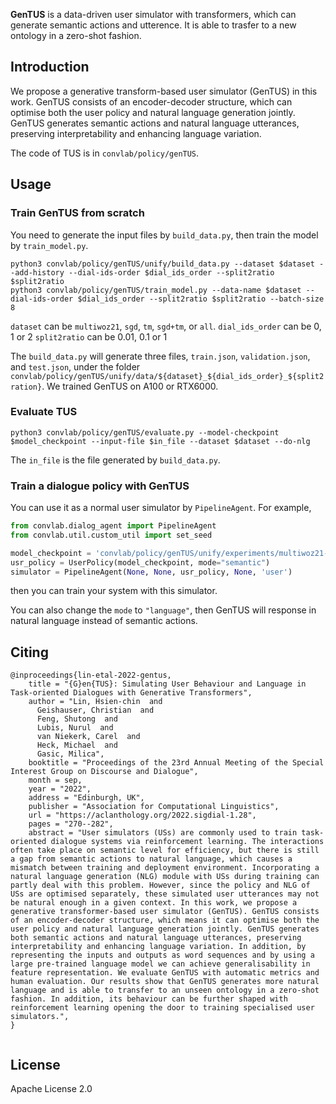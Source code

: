 **GenTUS** is a data-driven user simulator with transformers, which can generate semantic actions and utterence. It is able to trasfer to a new ontology in a zero-shot fashion.

## Introduction
We propose a generative transform-based user simulator (GenTUS) in this work. GenTUS consists of an encoder-decoder structure, which can optimise both the user policy and natural language generation jointly. GenTUS generates semantic actions and natural language utterances, preserving interpretability and enhancing language variation. 

The code of TUS is in `convlab/policy/genTUS`.

## Usage
### Train GenTUS from scratch
You need to generate the input files by `build_data.py`, then train the model by `train_model.py`.
```
python3 convlab/policy/genTUS/unify/build_data.py --dataset $dataset --add-history --dial-ids-order $dial_ids_order --split2ratio $split2ratio
python3 convlab/policy/genTUS/train_model.py --data-name $dataset --dial-ids-order $dial_ids_order --split2ratio $split2ratio --batch-size 8
```

`dataset` can be `multiwoz21`, `sgd`, `tm`, `sgd+tm`, or `all`.
`dial_ids_order` can be 0, 1 or 2
`split2ratio` can be 0.01, 0.1 or 1

The `build_data.py` will generate three files, `train.json`, `validation.json`, and `test.json`, under the folder `convlab/policy/genTUS/unify/data/${dataset}_${dial_ids_order}_${split2ration}`. 
We trained GenTUS on A100 or RTX6000.

### Evaluate TUS
```
python3 convlab/policy/genTUS/evaluate.py --model-checkpoint $model_checkpoint --input-file $in_file --dataset $dataset --do-nlg
```
The `in_file` is the file generated by `build_data.py`.

### Train a dialogue policy with GenTUS
You can use it as a normal user simulator by `PipelineAgent`. For example,
```python
from convlab.dialog_agent import PipelineAgent
from convlab.util.custom_util import set_seed

model_checkpoint = 'convlab/policy/genTUS/unify/experiments/multiwoz21-exp'
usr_policy = UserPolicy(model_checkpoint, mode="semantic")
simulator = PipelineAgent(None, None, usr_policy, None, 'user')
```
then you can train your system with this simulator.

You can also change the `mode` to `"language"`, then GenTUS will response in natural language instead of semantic actions.


<!---citation--->
## Citing

```
@inproceedings{lin-etal-2022-gentus,
    title = "{G}en{TUS}: Simulating User Behaviour and Language in Task-oriented Dialogues with Generative Transformers",
    author = "Lin, Hsien-chin  and
      Geishauser, Christian  and
      Feng, Shutong  and
      Lubis, Nurul  and
      van Niekerk, Carel  and
      Heck, Michael  and
      Gasic, Milica",
    booktitle = "Proceedings of the 23rd Annual Meeting of the Special Interest Group on Discourse and Dialogue",
    month = sep,
    year = "2022",
    address = "Edinburgh, UK",
    publisher = "Association for Computational Linguistics",
    url = "https://aclanthology.org/2022.sigdial-1.28",
    pages = "270--282",
    abstract = "User simulators (USs) are commonly used to train task-oriented dialogue systems via reinforcement learning. The interactions often take place on semantic level for efficiency, but there is still a gap from semantic actions to natural language, which causes a mismatch between training and deployment environment. Incorporating a natural language generation (NLG) module with USs during training can partly deal with this problem. However, since the policy and NLG of USs are optimised separately, these simulated user utterances may not be natural enough in a given context. In this work, we propose a generative transformer-based user simulator (GenTUS). GenTUS consists of an encoder-decoder structure, which means it can optimise both the user policy and natural language generation jointly. GenTUS generates both semantic actions and natural language utterances, preserving interpretability and enhancing language variation. In addition, by representing the inputs and outputs as word sequences and by using a large pre-trained language model we can achieve generalisability in feature representation. We evaluate GenTUS with automatic metrics and human evaluation. Our results show that GenTUS generates more natural language and is able to transfer to an unseen ontology in a zero-shot fashion. In addition, its behaviour can be further shaped with reinforcement learning opening the door to training specialised user simulators.",
}


```

## License

Apache License 2.0
